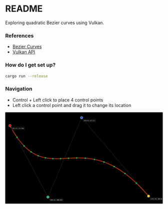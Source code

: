 # README #

Exploring quadratic Bezier curves using Vulkan.

### References ###

* [Bezier Curves](https://pomax.github.io/bezierinfo/#toc)
* [Vulkan API](https://www.vulkan.org/)

### How do I get set up? ###

``` sh
cargo run --release
```

### Navigation ###
- Control + Left click to place 4 control points
- Left click a control point and drag it to change its location

![thumbnail](./data/images/cubic_bezier.png)

